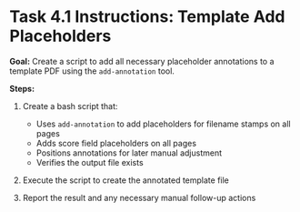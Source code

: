 # Task 4.1 Instructions: Template Add Placeholders

**Goal:** Create a script to add all necessary placeholder annotations to a template PDF using the `add-annotation` tool.

**Steps:**

1. Create a bash script that:
   - Uses `add-annotation` to add placeholders for filename stamps on all pages
   - Adds score field placeholders on all pages
   - Positions annotations for later manual adjustment
   - Verifies the output file exists

2. Execute the script to create the annotated template file

3. Report the result and any necessary manual follow-up actions
